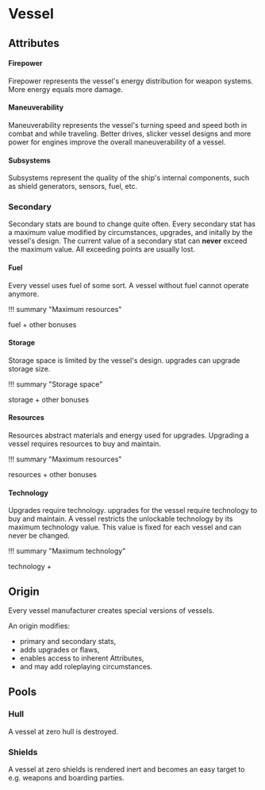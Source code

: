 # Vessel

## Attributes

#### Firepower

Firepower represents the vessel's energy distribution for weapon systems. More
energy equals more damage.

#### Maneuverability

Maneuverability represents the vessel's turning speed and speed both in combat
and while traveling. Better drives, slicker vessel designs and more power for
engines improve the overall maneuverability of a vessel.

#### Subsystems

Subsystems represent the quality of the ship's internal components, such as
shield generators, sensors, fuel, etc.

### Secondary

Secondary stats are bound to change quite often. Every secondary stat has a
maximum value modified by circumstances, upgrades, and initally by the vessel's
design. The current value of a secondary stat can **never** exceed the maximum
value. All exceeding points are usually lost.

#### Fuel

Every vessel uses fuel of some sort. A vessel without fuel cannot operate
anymore.

!!! summary "Maximum resources"
    <div class="formula formula-top formula-bottom">
      <span data-bracket-bottom="vessel base">fuel</span> +
      <span data-bracket-top="Upgrades & Tech">other bonuses</span>
    </div>

#### Storage

Storage space is limited by the vessel's design. upgrades can upgrade storage size.

!!! summary "Storage space"
    <div class="formula formula-top formula-bottom">
      <span data-bracket-bottom="vessel base">storage</span> +
      <span data-bracket-top="Upgrades">other bonuses</span>
    </div>

#### Resources

Resources abstract materials and energy used for upgrades. Upgrading a vessel
requires resources to buy and maintain.

!!! summary "Maximum resources"
    <div class="formula formula-top formula-bottom">
      <span data-bracket-bottom="vessel base">resources</span> +
      <span data-bracket-top="Tech research">other bonuses</span>
    </div>

#### Technology

Upgrades require technology. upgrades for the vessel require technology to buy
and maintain. A vessel restricts the unlockable technology by its maximum
technology value. This value is fixed for each vessel and can never be changed.

!!! summary "Maximum technology"
    <div class="formula formula-top formula-bottom">
      <span data-bracket-bottom="vessel base">technology</span> +
    </div>

## Origin

Every vessel manufacturer creates special versions of vessels.

An origin modifies:

* primary and secondary stats,
* adds upgrades or flaws,
* enables access to inherent Attributes,
* and may add roleplaying circumstances.

## Pools

### Hull

A vessel at zero hull is destroyed.

### Shields

A vessel at zero shields is rendered inert and becomes an easy target to e.g.
weapons and boarding parties.
